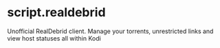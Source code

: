 # script.realdebrid

Unofficial RealDebrid client. Manage your torrents, unrestricted links and view host statuses all within Kodi
